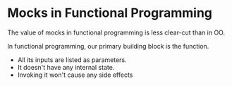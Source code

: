 # Mocks in Functional Programming

The value of mocks in functional programming is less clear-cut than in OO.

In functional programming, our primary building block is the function.

- All its inputs are listed as parameters. 
- It doesn't have any internal state.
- Invoking it won't cause any side effects

